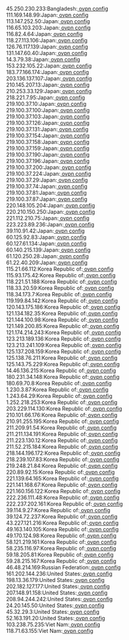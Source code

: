 45.250.230.233:Bangladesh:[ ovpn config](vpn/45_250_230_233.ovpn)  
111.169.148.99:Japan:[ ovpn config](vpn/111_169_148_99.ovpn)  
113.147.252.50:Japan:[ ovpn config](vpn/113_147_252_50.ovpn)  
116.65.103.203:Japan:[ ovpn config](vpn/116_65_103_203.ovpn)  
116.82.4.64:Japan:[ ovpn config](vpn/116_82_4_64.ovpn)  
118.27.113.106:Japan:[ ovpn config](vpn/118_27_113_106.ovpn)  
126.76.117.139:Japan:[ ovpn config](vpn/126_76_117_139.ovpn)  
131.147.60.40:Japan:[ ovpn config](vpn/131_147_60_40.ovpn)  
14.3.79.38:Japan:[ ovpn config](vpn/14_3_79_38.ovpn)  
153.232.105.22:Japan:[ ovpn config](vpn/153_232_105_22.ovpn)  
183.77.166.174:Japan:[ ovpn config](vpn/183_77_166_174.ovpn)  
203.136.137.107:Japan:[ ovpn config](vpn/203_136_137_107.ovpn)  
210.145.207.13:Japan:[ ovpn config](vpn/210_145_207_13.ovpn)  
210.253.33.129:Japan:[ ovpn config](vpn/210_253_33_129.ovpn)  
218.221.7.95:Japan:[ ovpn config](vpn/218_221_7_95.ovpn)  
219.100.37.10:Japan:[ ovpn config](vpn/219_100_37_10.ovpn)  
219.100.37.100:Japan:[ ovpn config](vpn/219_100_37_100.ovpn)  
219.100.37.103:Japan:[ ovpn config](vpn/219_100_37_103.ovpn)  
219.100.37.126:Japan:[ ovpn config](vpn/219_100_37_126.ovpn)  
219.100.37.131:Japan:[ ovpn config](vpn/219_100_37_131.ovpn)  
219.100.37.154:Japan:[ ovpn config](vpn/219_100_37_154.ovpn)  
219.100.37.158:Japan:[ ovpn config](vpn/219_100_37_158.ovpn)  
219.100.37.159:Japan:[ ovpn config](vpn/219_100_37_159.ovpn)  
219.100.37.190:Japan:[ ovpn config](vpn/219_100_37_190.ovpn)  
219.100.37.196:Japan:[ ovpn config](vpn/219_100_37_196.ovpn)  
219.100.37.200:Japan:[ ovpn config](vpn/219_100_37_200.ovpn)  
219.100.37.224:Japan:[ ovpn config](vpn/219_100_37_224.ovpn)  
219.100.37.29:Japan:[ ovpn config](vpn/219_100_37_29.ovpn)  
219.100.37.74:Japan:[ ovpn config](vpn/219_100_37_74.ovpn)  
219.100.37.81:Japan:[ ovpn config](vpn/219_100_37_81.ovpn)  
219.100.37.87:Japan:[ ovpn config](vpn/219_100_37_87.ovpn)  
220.148.105.204:Japan:[ ovpn config](vpn/220_148_105_204.ovpn)  
220.210.150.250:Japan:[ ovpn config](vpn/220_210_150_250.ovpn)  
221.112.210.75:Japan:[ ovpn config](vpn/221_112_210_75.ovpn)  
223.223.89.236:Japan:[ ovpn config](vpn/223_223_89_236.ovpn)  
39.110.91.42:Japan:[ ovpn config](vpn/39_110_91_42.ovpn)  
60.125.92.83:Japan:[ ovpn config](vpn/60_125_92_83.ovpn)  
60.127.61.134:Japan:[ ovpn config](vpn/60_127_61_134.ovpn)  
60.140.215.139:Japan:[ ovpn config](vpn/60_140_215_139.ovpn)  
61.120.250.28:Japan:[ ovpn config](vpn/61_120_250_28.ovpn)  
61.22.40.209:Japan:[ ovpn config](vpn/61_22_40_209.ovpn)  
115.21.66.112:Korea Republic of:[ ovpn config](vpn/115_21_66_112.ovpn)  
115.93.175.42:Korea Republic of:[ ovpn config](vpn/115_93_175_42.ovpn)  
118.221.51.188:Korea Republic of:[ ovpn config](vpn/118_221_51_188.ovpn)  
118.33.20.59:Korea Republic of:[ ovpn config](vpn/118_33_20_59.ovpn)  
118.34.173.7:Korea Republic of:[ ovpn config](vpn/118_34_173_7.ovpn)  
119.199.84.142:Korea Republic of:[ ovpn config](vpn/119_199_84_142.ovpn)  
120.143.175.186:Korea Republic of:[ ovpn config](vpn/120_143_175_186.ovpn)  
121.134.182.35:Korea Republic of:[ ovpn config](vpn/121_134_182_35.ovpn)  
121.144.100.98:Korea Republic of:[ ovpn config](vpn/121_144_100_98.ovpn)  
121.149.200.85:Korea Republic of:[ ovpn config](vpn/121_149_200_85.ovpn)  
121.174.214.243:Korea Republic of:[ ovpn config](vpn/121_174_214_243.ovpn)  
123.213.189.136:Korea Republic of:[ ovpn config](vpn/123_213_189_136.ovpn)  
123.213.241.109:Korea Republic of:[ ovpn config](vpn/123_213_241_109.ovpn)  
125.137.208.159:Korea Republic of:[ ovpn config](vpn/125_137_208_159.ovpn)  
125.138.76.211:Korea Republic of:[ ovpn config](vpn/125_138_76_211.ovpn)  
125.143.75.229:Korea Republic of:[ ovpn config](vpn/125_143_75_229.ovpn)  
14.46.136.215:Korea Republic of:[ ovpn config](vpn/14_46_136_215.ovpn)  
180.231.34.148:Korea Republic of:[ ovpn config](vpn/180_231_34_148.ovpn)  
180.69.70.8:Korea Republic of:[ ovpn config](vpn/180_69_70_8.ovpn)  
1.230.3.87:Korea Republic of:[ ovpn config](vpn/1_230_3_87.ovpn)  
1.243.64.29:Korea Republic of:[ ovpn config](vpn/1_243_64_29.ovpn)  
1.252.218.253:Korea Republic of:[ ovpn config](vpn/1_252_218_253.ovpn)  
203.229.114.130:Korea Republic of:[ ovpn config](vpn/203_229_114_130.ovpn)  
210.101.66.176:Korea Republic of:[ ovpn config](vpn/210_101_66_176.ovpn)  
210.91.255.195:Korea Republic of:[ ovpn config](vpn/210_91_255_195.ovpn)  
211.209.91.54:Korea Republic of:[ ovpn config](vpn/211_209_91_54.ovpn)  
211.211.134.191:Korea Republic of:[ ovpn config](vpn/211_211_134_191.ovpn)  
211.223.130.12:Korea Republic of:[ ovpn config](vpn/211_223_130_12.ovpn)  
211.52.215.184:Korea Republic of:[ ovpn config](vpn/211_52_215_184.ovpn)  
218.144.196.172:Korea Republic of:[ ovpn config](vpn/218_144_196_172.ovpn)  
218.239.107.83:Korea Republic of:[ ovpn config](vpn/218_239_107_83.ovpn)  
219.248.21.84:Korea Republic of:[ ovpn config](vpn/219_248_21_84.ovpn)  
220.89.92.15:Korea Republic of:[ ovpn config](vpn/220_89_92_15.ovpn)  
221.139.64.165:Korea Republic of:[ ovpn config](vpn/221_139_64_165.ovpn)  
221.141.168.67:Korea Republic of:[ ovpn config](vpn/221_141_168_67.ovpn)  
221.160.156.122:Korea Republic of:[ ovpn config](vpn/221_160_156_122.ovpn)  
222.236.111.48:Korea Republic of:[ ovpn config](vpn/222_236_111_48.ovpn)  
222.237.202.161:Korea Republic of:[ ovpn config](vpn/222_237_202_161.ovpn)  
39.114.9.27:Korea Republic of:[ ovpn config](vpn/39_114_9_27.ovpn)  
39.124.72.237:Korea Republic of:[ ovpn config](vpn/39_124_72_237.ovpn)  
43.227.121.216:Korea Republic of:[ ovpn config](vpn/43_227_121_216.ovpn)  
49.163.140.105:Korea Republic of:[ ovpn config](vpn/49_163_140_105.ovpn)  
49.170.124.98:Korea Republic of:[ ovpn config](vpn/49_170_124_98.ovpn)  
58.121.219.161:Korea Republic of:[ ovpn config](vpn/58_121_219_161.ovpn)  
58.235.116.97:Korea Republic of:[ ovpn config](vpn/58_235_116_97.ovpn)  
59.18.205.81:Korea Republic of:[ ovpn config](vpn/59_18_205_81.ovpn)  
59.28.215.167:Korea Republic of:[ ovpn config](vpn/59_28_215_167.ovpn)  
46.48.214.169:Russian Federation:[ ovpn config](vpn/46_48_214_169.ovpn)  
161.202.144.236:United States:[ ovpn config](vpn/161_202_144_236.ovpn)  
198.13.36.179:United States:[ ovpn config](vpn/198_13_36_179.ovpn)  
202.182.127.177:United States:[ ovpn config](vpn/202_182_127_177.ovpn)  
207.148.91.158:United States:[ ovpn config](vpn/207_148_91_158.ovpn)  
208.94.244.242:United States:[ ovpn config](vpn/208_94_244_242.ovpn)  
24.20.145.50:United States:[ ovpn config](vpn/24_20_145_50.ovpn)  
45.32.29.3:United States:[ ovpn config](vpn/45_32_29_3.ovpn)  
52.163.191.20:United States:[ ovpn config](vpn/52_163_191_20.ovpn)  
103.238.75.235:Viet Nam:[ ovpn config](vpn/103_238_75_235.ovpn)  
118.71.63.155:Viet Nam:[ ovpn config](vpn/118_71_63_155.ovpn)  

